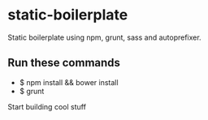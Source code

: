 static-boilerplate
==================

Static boilerplate using npm, grunt, sass and autoprefixer.

## Run these commands

- $ npm install && bower install
- $ grunt

Start building cool stuff
